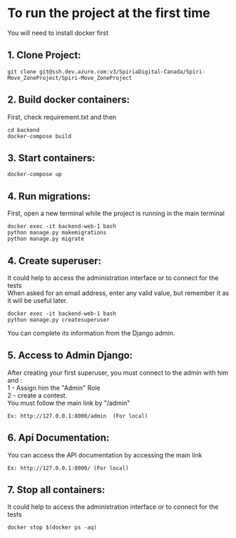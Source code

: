
# To run the project at the first time

You will need to install docker first

## 1. Clone Project:
~~~~
git clone git@ssh.dev.azure.com:v3/SpiriaDigital-Canada/Spiri-Move_ZoneProject/Spiri-Move_ZoneProject
~~~~

## 2. Build docker containers:
First, check requirement.txt and then
~~~~
cd backend
docker-compose build
~~~~

## 3. Start containers:
~~~~
docker-compose up
~~~~

## 4. Run migrations:
First, open a new terminal while the project is running in the main terminal
~~~~
docker exec -it backend-web-1 bash
python manage.py makemigrations
python manage.py migrate
~~~~

## 4. Create superuser:
It could help to access the administration interface or to connect for the tests\
When asked for an email address, enter any valid value, but remember it as it will be useful later.
~~~~
docker exec -it backend-web-1 bash
python manage.py createsuperuser
~~~~
You can complete its information from the Django admin.

## 5. Access to Admin Django:
After creating your first superuser, you must connect to the admin with him and :\
    1 - Assign him the "Admin" Role\
    2 - create a contest.\
You must follow the main link by "/admin"
~~~~
Ex: http://127.0.0.1:8000/admin  (For local)
~~~~


## 6. Api Documentation:
You can access the API documentation by accessing the main link
~~~~
Ex: http://127.0.0.1:8000/ (For local)
~~~~

## 7. Stop all containers:
It could help to access the administration interface or to connect for the tests
~~~~
docker stop $(docker ps -aq)
~~~~



